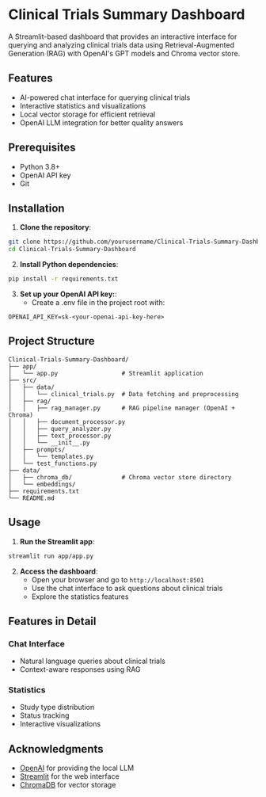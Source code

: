 # Clinical Trials Summary Dashboard

A Streamlit-based dashboard that provides an interactive interface for querying and analyzing clinical trials data using Retrieval-Augmented Generation (RAG) with OpenAI's GPT models and Chroma vector store.

## Features

- AI-powered chat interface for querying clinical trials
- Interactive statistics and visualizations
- Local vector storage for efficient retrieval
- OpenAI LLM integration for better quality answers

## Prerequisites

- Python 3.8+
- OpenAI API key
- Git

## Installation

1. **Clone the repository**:
```bash
git clone https://github.com/yourusername/Clinical-Trials-Summary-Dashboard.git
cd Clinical-Trials-Summary-Dashboard
```

2. **Install Python dependencies**:
```bash
pip install -r requirements.txt
```

3. **Set up your OpenAI API key:**:
   - Create a .env file in the project root with:
```
OPENAI_API_KEY=sk-<your-openai-api-key-here>
```

## Project Structure

```
Clinical-Trials-Summary-Dashboard/
├── app/
│   └── app.py                  # Streamlit application
├── src/
│   ├── data/
│   │   └── clinical_trials.py  # Data fetching and preprocessing
│   ├── rag/
│   │   ├── rag_manager.py      # RAG pipeline manager (OpenAI + Chroma)
│   │   ├── document_processor.py
│   │   ├── query_analyzer.py
│   │   ├── text_processor.py
│   │   └── __init__.py
│   ├── prompts/
│   │   └── templates.py
│   └── test_functions.py
├── data/
│   ├── chroma_db/              # Chroma vector store directory
│   └── embeddings/          
├── requirements.txt
└── README.md
```

## Usage

1. **Run the Streamlit app**:
```bash
streamlit run app/app.py
```

2. **Access the dashboard**:
   - Open your browser and go to `http://localhost:8501`
   - Use the chat interface to ask questions about clinical trials
   - Explore the statistics features

## Features in Detail

### Chat Interface
- Natural language queries about clinical trials
- Context-aware responses using RAG


### Statistics
- Study type distribution
- Status tracking
- Interactive visualizations

## Acknowledgments

- [OpenAI](https://openai.com/) for providing the local LLM
- [Streamlit](https://streamlit.io/) for the web interface
- [ChromaDB](https://www.trychroma.com/) for vector storage